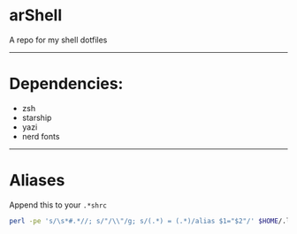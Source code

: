 # arShell
A repo for my shell dotfiles

---

# Dependencies:
- zsh
- starship
- yazi
- nerd fonts

---

# Aliases
Append this to your `.*shrc`
```bash
perl -pe 's/\s*#.*//; s/"/\\"/g; s/(.*) = (.*)/alias $1="$2"/' $HOME/.local/src/arshell/aliases > /tmp/alias && source /tmp/alias

```
